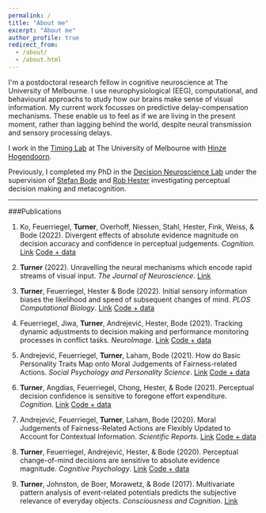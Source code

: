 ```yaml
---
permalink: /
title: "About me"
excerpt: "About me"
author_profile: true
redirect_from:
  - /about/
  - /about.html
---
```


I'm a postdoctoral research fellow in cognitive neuroscience at The University of Melbourne. I use neurophysiological (EEG), computational, and behavioural approachs to study how our brains make sense of visual information. My current work focusses on predictive delay-compensation mechanisms. These enable us to feel as if we are living in the present moment, rather than lagging behind the world, despite neural transmission and sensory processing delays.

I work in the [Timing Lab](https://psychologicalsciences.unimelb.edu.au/research/msps-research-groups/timing) at The University of Melbourne with [Hinze Hogendoorn](https://scholar.google.com/citations?user=uOh2Ik0AAAAJ&hl=en&inst=4522501446918153378&oi=ao). 

Previously, I completed my PhD in the [Decision Neuroscience Lab](https://dlab.unimelb.edu.au/) under the supervision of [Stefan Bode](https://scholar.google.com/citations?user=nPX76iMAAAAJ&hl=en&oi=ao) and [Rob Hester](https://scholar.google.com/citations?hl=en&user=vma8HZ0AAAAJ) investigating perceptual decision making and metacognition.

___

###Publications

1. Ko, Feuerriegel, **Turner**, Overhoff, Niessen, Stahl, Hester, Fink, Weiss, & Bode (2022). Divergent effects of absolute evidence magnitude on decision accuracy and confidence in perceptual judgements. *Cognition*. [Link](https://www.sciencedirect.com/science/article/pii/S0010027722001135?dgcid=coauthor) [Code + data](https://osf.io/r8vfx/) 

2. **Turner** (2022). Unravelling the neural mechanisms which encode rapid streams of visual input. *The Journal of Neuroscience*. [Link](https://www.jneurosci.org/content/42/7/1170)

3. **Turner**, Feuerriegel, Hester & Bode (2022). Initial sensory information biases the likelihood and speed of subsequent changes of mind. *PLOS Computational Biology*. [Link](https://journals.plos.org/ploscompbiol/article?id=10.1371/journal.pcbi.1009738) [Code + data](https://osf.io/a6u4n/) 

4. Feuerriegel, Jiwa, **Turner**, Andrejević, Hester, Bode (2021). Tracking dynamic adjustments to decision making and performance monitoring processes in conflict tasks. *NeuroImage*. [Link](https://www.sciencedirect.com/science/article/pii/S1053811921005413) [Code + data](https://osf.io/eucqf/) 

5. Andrejević, Feuerriegel, **Turner**, Laham, Bode (2021). How do Basic Personality Traits Map onto Moral Judgements of Fairness-related Actions. *Social Psychology and Personality Science*. [Link](https://journals.sagepub.com/doi/abs/10.1177/19485506211038295) [Code + data](https://t.co/LLbTuAhtNc) 

6. **Turner**, Angdias, Feuerriegel, Chong, Hester, & Bode (2021). Perceptual decision confidence is sensitive to foregone effort expenditure. *Cognition*. [Link](https://www.sciencedirect.com/science/article/pii/S0010027720303449) [Code + data](https://osf.io/cg74z/) 

7. Andrejević, Feuerriegel, **Turner**, Laham, Bode (2020). Moral Judgements of Fairness-Related Actions are Flexibly Updated to Account for Contextual Information. *Scientific Reports*. [Link](https://www.nature.com/articles/s41598-020-74975-0) [Code + data](https://osf.io/xcbuh/) 

8. **Turner**, Feuerriegel, Andrejević, Hester, & Bode (2020). Perceptual change-of-mind decisions are sensitive to absolute evidence magnitude. *Cognitive Psychology*. [Link](https://www.sciencedirect.com/science/article/pii/S0010028520300876) [Code + data](https://osf.io/sr58p/) 

9. **Turner**, Johnston, de Boer, Morawetz, & Bode (2017). Multivariate pattern analysis of event-related potentials predicts the subjective relevance of everyday objects. *Consciousness and Cognition*. [Link](https://www.sciencedirect.com/science/article/pii/S1053810017300417)

